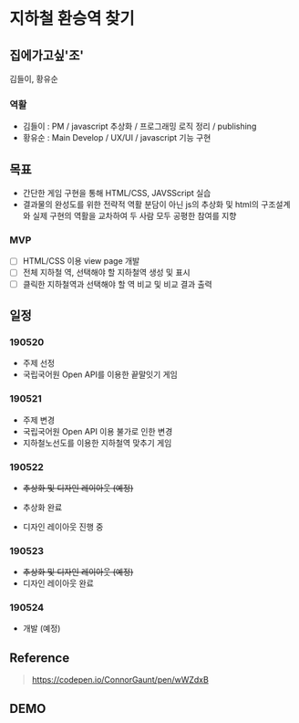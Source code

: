 # 지하철 환승역 찾기

## 집에가고싶'조'

김들이, 황유순

### 역활

- 김들이 : PM / javascript 추상화 / 프로그래밍 로직 정리 / publishing
- 황유순 : Main Develop / UX/UI / javascript 기능 구현

## 목표

- 간단한 게임 구현을 통해 HTML/CSS, JAVSScript 실습
- 결과물의 완성도를 위한 전략적 역활 분담이 아닌 js의 추상화 및 html의 구조설계와 실제 구현의 역활을 교차하여 두 사람 모두 공평한 참여를 지향

### MVP

- [ ] HTML/CSS 이용 view page 개발
- [ ] 전체 지하철 역, 선택해야 할 지하철역 생성 및 표시
- [ ] 클릭한 지하철역과 선택해야 할 역 비교 및 비교 결과 출력

## 일정

### 190520

- 주제 선정
- 국립국어원 Open API를 이용한 끝말잇기 게임

### 190521

- 주제 변경
- 국립국어원 Open API 이용 불가로 인한 변경
- 지하철노선도를 이용한 지하철역 맞추기 게임

### 190522

- ~~추상화 및 디자인 레이아웃 (예정)~~<br>

- 추상화 완료
- 디자인 레이아웃 진행 중

### 190523

- ~~추상화 및 디자인 레이아웃 (예정)~~<br>
- 디자인 레이아웃 완료

### 190524

- 개발 (예정)

## Reference

> https://codepen.io/ConnorGaunt/pen/wWZdxB

## DEMO
